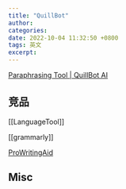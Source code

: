 ```yaml
---
title: "QuillBot"
author: 
categories: 
date: 2022-10-04 11:32:50 +0800
tags: 英文
excerpt: 
---
```






[Paraphrasing Tool | QuillBot AI](https://quillbot.com/)


## 竞品

[[LanguageTool]]

[[grammarly]]

[ProWritingAid](https://prowritingaid.com)

## Misc


